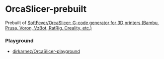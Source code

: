 OrcaSlicer-prebuilt
===================
Prebuilt of [SoftFever/OrcaSlicer: G-code generator for 3D printers (Bambu, Prusa, Voron, VzBot, RatRig, Creality, etc.)](https://github.com/SoftFever/OrcaSlicer)

### Playground
- [dirkarnez/OrcaSlicer-playground](https://github.com/dirkarnez/OrcaSlicer-playground)